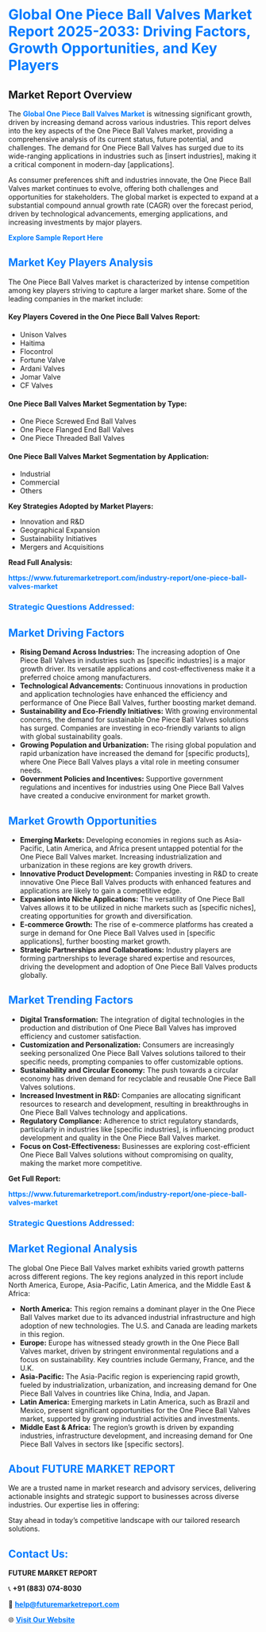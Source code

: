 <h1 style="color: #007BFF;">Global One Piece Ball Valves Market Report 2025-2033: Driving Factors, Growth Opportunities, and Key Players</h1>

<section id="overview">
<h2>Market Report Overview</h2>
<p>The <a href="https://www.futuremarketreport.com/industry-report/one-piece-ball-valves-market" style="color: #007BFF; text-decoration: none;"><strong>Global One Piece Ball Valves Market</strong></a> is witnessing significant growth, driven by increasing demand across various industries. This report delves into the key aspects of the One Piece Ball Valves market, providing a comprehensive analysis of its current status, future potential, and challenges. The demand for One Piece Ball Valves has surged due to its wide-ranging applications in industries such as [insert industries], making it a critical component in modern-day [applications].</p>
<p>As consumer preferences shift and industries innovate, the One Piece Ball Valves market continues to evolve, offering both challenges and opportunities for stakeholders. The global market is expected to expand at a substantial compound annual growth rate (CAGR) over the forecast period, driven by technological advancements, emerging applications, and increasing investments by major players.</p>
</section>

<section id="overview">
<p><a href="https://www.futuremarketreport.com/request-sample/reportId=92436" style="color: #007BFF; text-decoration: none;"><strong>Explore Sample Report Here</strong></a></p>
</section>

<section id="key-players">
<h2 style="color: #007BFF;">Market Key Players Analysis</h2>
<p>The One Piece Ball Valves market is characterized by intense competition among key players striving to capture a larger market share. Some of the leading companies in the market include:</p>
<h4>Key Players Covered in the One Piece Ball Valves Report:</h4>
<ul><li>Unison Valves</li><li>Haitima</li><li>Flocontrol</li><li>Fortune Valve</li><li>Ardani Valves</li><li>Jomar Valve</li><li>CF Valves</li></ul>
<h4>One Piece Ball Valves Market Segmentation by Type:</h4>
<ul><li>One Piece Screwed End Ball Valves</li><li>One Piece Flanged End Ball Valves</li><li>One Piece Threaded Ball Valves</li></ul>

<h4>One Piece Ball Valves Market Segmentation by Application:</h4>
<ul><li>Industrial</li><li>Commercial</li><li>Others</li></ul>
<p><strong>Key Strategies Adopted by Market Players:</strong></p>
<ul>
<li>Innovation and R&D</li>
<li>Geographical Expansion</li>
<li>Sustainability Initiatives</li>
<li>Mergers and Acquisitions</li>
</ul>
</section>

<section>
<p><strong>Read Full Analysis: </strong></p><a href="https://www.futuremarketreport.com/industry-report/one-piece-ball-valves-market" style="color: #007BFF; text-decoration: none;"><strong>https://www.futuremarketreport.com/industry-report/one-piece-ball-valves-market</strong></a>
<h3 style="color: #007BFF;">Strategic Questions Addressed:</h3>
</section>

<section id="driving-factors">
<h2 style="color: #007BFF;">Market Driving Factors</h2>
<ul>
<li><strong>Rising Demand Across Industries:</strong> The increasing adoption of One Piece Ball Valves in industries such as [specific industries] is a major growth driver. Its versatile applications and cost-effectiveness make it a preferred choice among manufacturers.</li>
<li><strong>Technological Advancements:</strong> Continuous innovations in production and application technologies have enhanced the efficiency and performance of One Piece Ball Valves, further boosting market demand.</li>
<li><strong>Sustainability and Eco-Friendly Initiatives:</strong> With growing environmental concerns, the demand for sustainable One Piece Ball Valves solutions has surged. Companies are investing in eco-friendly variants to align with global sustainability goals.</li>
<li><strong>Growing Population and Urbanization:</strong> The rising global population and rapid urbanization have increased the demand for [specific products], where One Piece Ball Valves plays a vital role in meeting consumer needs.</li>
<li><strong>Government Policies and Incentives:</strong> Supportive government regulations and incentives for industries using One Piece Ball Valves have created a conducive environment for market growth.</li>
</ul>
</section>

<section id="growth-opportunities">
<h2 style="color: #007BFF;">Market Growth Opportunities</h2>
<ul>
<li><strong>Emerging Markets:</strong> Developing economies in regions such as Asia-Pacific, Latin America, and Africa present untapped potential for the One Piece Ball Valves market. Increasing industrialization and urbanization in these regions are key growth drivers.</li>
<li><strong>Innovative Product Development:</strong> Companies investing in R&D to create innovative One Piece Ball Valves products with enhanced features and applications are likely to gain a competitive edge.</li>
<li><strong>Expansion into Niche Applications:</strong> The versatility of One Piece Ball Valves allows it to be utilized in niche markets such as [specific niches], creating opportunities for growth and diversification.</li>
<li><strong>E-commerce Growth:</strong> The rise of e-commerce platforms has created a surge in demand for One Piece Ball Valves used in [specific applications], further boosting market growth.</li>
<li><strong>Strategic Partnerships and Collaborations:</strong> Industry players are forming partnerships to leverage shared expertise and resources, driving the development and adoption of One Piece Ball Valves products globally.</li>
</ul>
</section>

<section id="trending-factors">
<h2 style="color: #007BFF;">Market Trending Factors</h2>
<ul>
<li><strong>Digital Transformation:</strong> The integration of digital technologies in the production and distribution of One Piece Ball Valves has improved efficiency and customer satisfaction.</li>
<li><strong>Customization and Personalization:</strong> Consumers are increasingly seeking personalized One Piece Ball Valves solutions tailored to their specific needs, prompting companies to offer customizable options.</li>
<li><strong>Sustainability and Circular Economy:</strong> The push towards a circular economy has driven demand for recyclable and reusable One Piece Ball Valves solutions.</li>
<li><strong>Increased Investment in R&D:</strong> Companies are allocating significant resources to research and development, resulting in breakthroughs in One Piece Ball Valves technology and applications.</li>
<li><strong>Regulatory Compliance:</strong> Adherence to strict regulatory standards, particularly in industries like [specific industries], is influencing product development and quality in the One Piece Ball Valves market.</li>
<li><strong>Focus on Cost-Effectiveness:</strong> Businesses are exploring cost-efficient One Piece Ball Valves solutions without compromising on quality, making the market more competitive.</li>
</ul>
</section>

<section>
<p><strong>Get Full Report: </strong></p><a href="https://www.futuremarketreport.com/industry-report/one-piece-ball-valves-market" style="color: #007BFF; text-decoration: none;"><strong>https://www.futuremarketreport.com/industry-report/one-piece-ball-valves-market</strong></a>
<h3 style="color: #007BFF;">Strategic Questions Addressed:</h3>
</section>


<section id="regional-analysis">
<h2 style="color: #007BFF;">Market Regional Analysis</h2>
<p>The global One Piece Ball Valves market exhibits varied growth patterns across different regions. The key regions analyzed in this report include North America, Europe, Asia-Pacific, Latin America, and the Middle East & Africa:</p>
<ul>
<li><strong>North America:</strong> This region remains a dominant player in the One Piece Ball Valves market due to its advanced industrial infrastructure and high adoption of new technologies. The U.S. and Canada are leading markets in this region.</li>
<li><strong>Europe:</strong> Europe has witnessed steady growth in the One Piece Ball Valves market, driven by stringent environmental regulations and a focus on sustainability. Key countries include Germany, France, and the U.K.</li>
<li><strong>Asia-Pacific:</strong> The Asia-Pacific region is experiencing rapid growth, fueled by industrialization, urbanization, and increasing demand for One Piece Ball Valves in countries like China, India, and Japan.</li>
<li><strong>Latin America:</strong> Emerging markets in Latin America, such as Brazil and Mexico, present significant opportunities for the One Piece Ball Valves market, supported by growing industrial activities and investments.</li>
<li><strong>Middle East & Africa:</strong> The region’s growth is driven by expanding industries, infrastructure development, and increasing demand for One Piece Ball Valves in sectors like [specific sectors].</li>
</ul>
</section>

<footer>
<h2 style="color: #007BFF;">About FUTURE MARKET REPORT</h2>
<p>We are a trusted name in market research and advisory services, delivering actionable insights and strategic support to businesses across diverse industries. Our expertise lies in offering:</p>

<p>Stay ahead in today’s competitive landscape with our tailored research solutions.</p>

<h2 style="color: #007BFF;">Contact Us:</h2>
<p><strong>FUTURE MARKET REPORT</strong></p>
<p>📞 <strong>+91 (883) 074-8030</strong></p>
<p>📧 <strong><a href="mailto:help@futuremarketreport.com" style="color: #007BFF;">help@futuremarketreport.com</a></strong></p>
<p>🌐 <strong><a href="https://www.futuremarketreport.com/" style="color: #007BFF;">Visit Our Website</a></strong></p>
</footer>